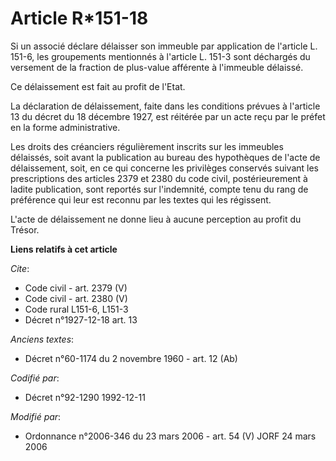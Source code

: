 # Article R*151-18

Si un associé déclare délaisser son immeuble par application de l'article L. 151-6, les groupements mentionnés à l'article L.
151-3 sont déchargés du versement de la fraction de plus-value afférente à l'immeuble délaissé.

Ce délaissement est fait au profit de l'Etat.

La déclaration de délaissement, faite dans les conditions prévues à l'article 13 du décret du 18 décembre 1927, est réitérée
par un acte reçu par le préfet en la forme administrative.

Les droits des créanciers régulièrement inscrits sur les immeubles délaissés, soit avant la publication au bureau des
hypothèques de l'acte de délaissement, soit, en ce qui concerne les privilèges conservés suivant les prescriptions des
articles 2379 et 2380 du code civil, postérieurement à ladite publication, sont reportés sur l'indemnité, compte tenu du rang
de préférence qui leur est reconnu par les textes qui les régissent.

L'acte de délaissement ne donne lieu à aucune perception au profit du Trésor.

**Liens relatifs à cet article**

_Cite_:

  - Code civil - art. 2379 (V)
  - Code civil - art. 2380 (V)
  - Code rural L151-6, L151-3
  - Décret n°1927-12-18 art. 13

_Anciens textes_:

  - Décret n°60-1174 du 2 novembre 1960 - art. 12 (Ab)

_Codifié par_:

  - Décret n°92-1290 1992-12-11

_Modifié par_:

  - Ordonnance n°2006-346 du 23 mars 2006 - art. 54 (V) JORF 24 mars 2006
